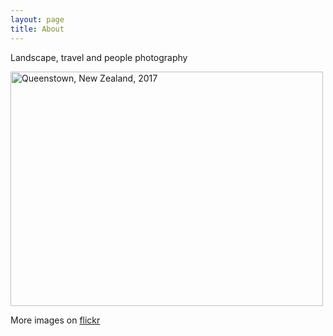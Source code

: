 ```yaml
---
layout: page
title: About
---
```


<p class="message">

 Landscape, travel and people photography

</p>

<div class="post">

<a data-flickr-embed="true" data-footer="true"  href="https://www.flickr.com/photos/paulseo/34576873825/in/dateposted/" title="Queenstown, New Zealand, 2017"><img src="https://c1.staticflickr.com/5/4181/34576873825_cea9383181.jpg" width="500" height="375" alt="Queenstown, New Zealand, 2017"></a><script async src="//embedr.flickr.com/assets/client-code.js" charset="utf-8"></script>

</div>

More images on [flickr](https://www.flickr.com/photos/paulseo)
